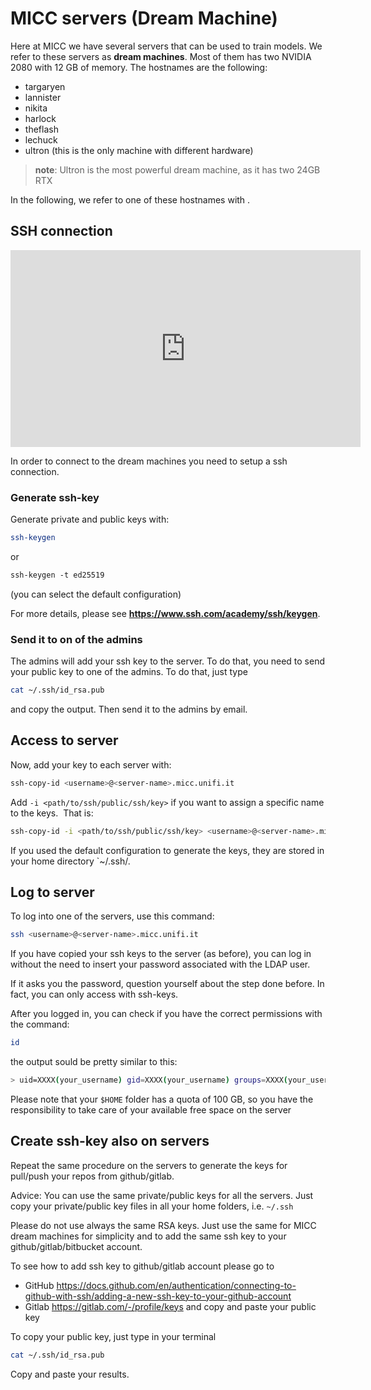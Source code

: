 # MICC servers (Dream Machine)

Here at MICC we have several servers that can be used to train models. We refer to these servers as **dream machines**. Most of them has two NVIDIA 2080 with 12 GB of memory. The hostnames are the following:

* targaryen
* lannister
* nikita
* harlock
* theflash
* lechuck
* ultron (this is the only machine with different hardware)

> **note**: Ultron is the most powerful dream machine, as it has two 24GB RTX

In the following, we refer to one of these hostnames with <server-name>.

## SSH connection

<iframe width="560" height="315" src="https://www.youtube.com/embed/JpCBXE6zIcM" title="YouTube video player" frameborder="0" allow="accelerometer; autoplay; clipboard-write; encrypted-media; gyroscope; picture-in-picture; web-share" allowfullscreen></iframe>

In order to connect to the dream machines you need to setup a ssh connection.

### Generate ssh-key

Generate private and public keys with:

```bash
ssh-keygen
```

or

```bash
ssh-keygen -t ed25519
```

(you can select the default configuration)

For more details, please see __<https://www.ssh.com/academy/ssh/keygen>__.


### Send it to on of the admins

The admins will add your ssh key to the server. To do that, you need to send your public key to one of the admins. To do that, just type

```bash
cat ~/.ssh/id_rsa.pub
```

and copy the output. Then send it to the admins by email.


## Access to server

Now, add your key to each server with:
```bash
ssh-copy-id <username>@<server-name>.micc.unifi.it
```

Add `-i <path/to/ssh/public/ssh/key>` if you want to assign a specific name to the keys.  That is:

```bash
ssh-copy-id -i <path/to/ssh/public/ssh/key> <username>@<server-name>.micc.unifi.it
```


If you used the default configuration to generate the keys, they are stored in your home directory `~/.ssh/.


## Log to server

To log into one of the servers, use this command:

```bash
ssh <username>@<server-name>.micc.unifi.it
```

If you have copied your ssh keys to the server (as before), you can log in without the need to insert your password associated with the LDAP user.

If it asks you the password, question yourself about the step done before. In fact, you can only access with ssh-keys.


After you logged in, you can check if you have the correct permissions with the command:

```bash
id
```

the output sould be pretty similar to this:
```bash
> uid=XXXX(your_username) gid=XXXX(your_username) groups=XXXX(your_username), 999(docker), 10001(quota), 10003(micc)
```                   

Please note that your `$HOME` folder has a quota of 100 GB, so you have the responsibility to take care of your available free space on the server

## Create ssh-key also on servers

Repeat the same procedure on the servers to generate the keys for pull/push your repos from github/gitlab.

Advice: You can use the same private/public keys for all the servers. Just copy your private/public key files in all your home folders, i.e. `~/.ssh`

Please do not use always the same RSA keys. Just use the same for MICC dream machines for simplicity and to add the same ssh key to your github/gitlab/bitbucket account.


To see how to add ssh key to github/gitlab account please go to

* GitHub <https://docs.github.com/en/authentication/connecting-to-github-with-ssh/adding-a-new-ssh-key-to-your-github-account>
* Gitlab <https://gitlab.com/-/profile/keys> and copy and paste your public key                   

To copy your public key, just type in your terminal

```bash
cat ~/.ssh/id_rsa.pub
```

Copy and paste your results.